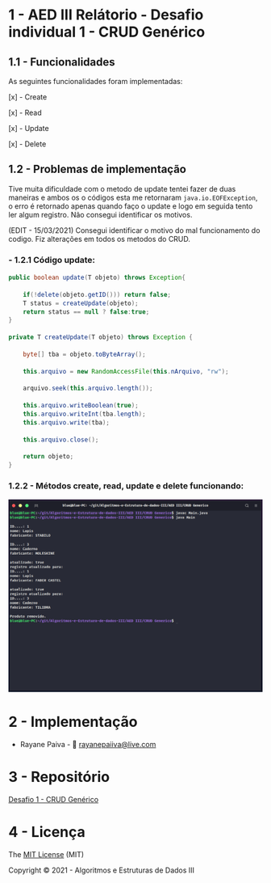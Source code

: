 # 1 - AED III Relátorio - Desafio individual 1 - CRUD Genérico

## 1.1 - Funcionalidades

As seguintes funcionalidades foram implementadas:

[x] - Create

[x] - Read

[x] - Update

[x] - Delete

## 1.2 - Problemas de implementação

Tive muita dificuldade com o metodo de update tentei fazer de duas maneiras e ambos os o códigos esta me retornaram `java.io.EOFException`, o erro é retornado apenas quando faço o update e logo em seguida tento ler algum registro. Não consegui identificar os motivos. 

(EDIT - 15/03/2021) Consegui identificar o motivo do mal funcionamento do codigo. Fiz alterações em todos os metodos do CRUD.

### - 1.2.1 Código update:
```java
public boolean update(T objeto) throws Exception{
    
    if(!delete(objeto.getID())) return false;        
    T status = createUpdate(objeto);
    return status == null ? false:true;
}

private T createUpdate(T objeto) throws Exception {
    
    byte[] tba = objeto.toByteArray();

    this.arquivo = new RandomAccessFile(this.nArquivo, "rw");        

    arquivo.seek(this.arquivo.length());          

    this.arquivo.writeBoolean(true);
    this.arquivo.writeInt(tba.length);
    this.arquivo.write(tba);
    
    this.arquivo.close();        

    return objeto;
}
```

### 1.2.2 - Métodos create, read, update e delete funcionando:

![Terminal](img/terminal4.png)


# 2 - Implementação

* Rayane Paiva - :email: rayanepaiiva@live.com

# 3 - Repositório

[Desafio 1 - CRUD Genérico](https://github.com/systemagic-91/Algoritmos-e-Estrutura-de-dados-III)

# 4 - Licença

The [MIT License](https://pt.wikipedia.org/wiki/Licen%C3%A7a_MIT) (MIT)

Copyright :copyright: 2021 - Algoritmos e Estruturas de Dados III